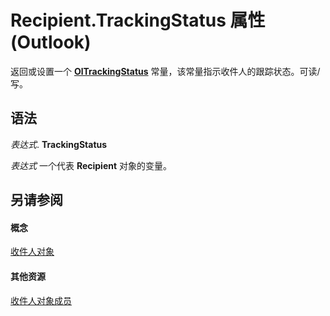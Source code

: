 
# Recipient.TrackingStatus 属性 (Outlook)

返回或设置一个  **[OlTrackingStatus](a2253862-b1a1-6d99-81ad-1984ba615919.md)** 常量，该常量指示收件人的跟踪状态。可读/写。


## 语法

 _表达式_. **TrackingStatus**

 _表达式_ 一个代表 **Recipient** 对象的变量。


## 另请参阅


#### 概念


[收件人对象](8cee4d79-ec55-52a4-710b-6456944ca86d.md)
#### 其他资源


[收件人对象成员](70e34018-95de-7fcf-1331-9be61a8675a2.md)
